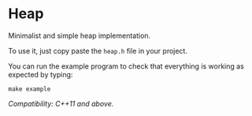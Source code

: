 # Heap
Minimalist and simple heap implementation.

To use it, just copy paste the `heap.h` file in your project.


You can run the example program to check that everything is working as expected by typing:
```
make example
```

*Compatibility: C++11 and above.*